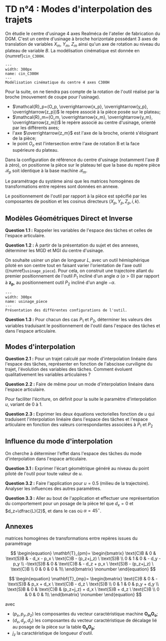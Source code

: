 # TD n°4 : Modes d'interpolation des trajets

On étudie le centre d'usinage 4 axes Realméca de l'atelier de fabrication du DGM. C'est un centre d'usinage à broche horizontale possédant 3 axes de translation de variables $X_m$, $Y_m$, $Z_m$ ainsi qu'un axe de rotation au niveau du plateau de variable $B$. La modélisation cinématique est donnée en {numref}`cin_C300H`.

```{figure} img/TD4/schema_cin.png
---
width: 300px
name: cin_C300H
--- 
Modélisation cinématique du centre 4 axes C300H
```

Pour la suite, on ne tiendra pas compte de la rotation de l'outil réalisé par la broche (mouvement de coupe pour l'usinage).

- $\mathcal{R}_p=(O_p, \overrightarrow{x_p}, \overrightarrow{y_p}, \overrightarrow{z_p})$ le repère associé à la pièce posée sur le plateau;
- $\mathcal{R}_m=(O_m, \overrightarrow{x_m}, \overrightarrow{y_m}, \overrightarrow{z_m})$ le repère associé au centre d'usinage, orienté par les différents axes;
- l'axe $\overrightarrow{z_m}$ est l'axe de la broche, orienté s'éloignant de la pièce;
- le point $O_o$ est l'intersection entre l'axe de rotation B et la face supérieure du plateau.

Dans la configuration de référence du centre d'usinage (notamment l'axe $B$ à zéro), on positionne la pièce sur le plateau tel que la base du repère pièce $\mathcal{B}_p$ soit identique à la base machine $\mathcal{B}_m$.

Le paramétrage du système ainsi que les matrices homogènes de transformations entre repères sont données en annexe.

Le positionnement de l'outil par rapport à la pièce est spécifié par les composantes de position et les cosinus directeurs ($X_p,Y_p,Z_p,i,k$).

## Modèles Géométriques Direct et Inverse

**Question 1.1 :** Rappeler les variables de l'espace des tâches et celles de l'espace articulaire.

**Question 1.2 :** À partir de la présentation du sujet et des annexes, déterminer les MGD et MGI du centre d'usinage.

On souhaite usiner un plan de longueur $L$, avec un outil hémisphérique piloté en son centre tout en faisant varier l'orientation de l'axe outil ({numref}`usinage_piece`). Pour cela, on construit une trajectoire allant du premier positionnement de l'outil $P_1$ incliné d'un angle $\alpha$ ($\alpha > 0$) par rapport à $\mathbf{z_p}$, au positionnement outil $P_2$ incliné d'un angle $-\alpha$.

```{figure} img/TD4/usinage_piece.png
---
width: 300px
name: usinage_piece
--- 
Présentation des différentes configurations de l'outil.
```

**Question 1.3 :** Pour chacun des cas $P_1$ et $P_2$, déterminer les valeurs des variables traduisant le positionnement de l'outil dans l'espace des tâches et dans l'espace articulaire.

## Modes d'interpolation

**Question 2.1 :** Pour un trajet calculé par mode d'interpolation linéaire dans l'espace des tâches, représenter en fonction de l'abscisse curviligne du trajet, l'évolution des variables des tâches. Comment évoluent qualitativement les variables articulaires ?	

**Question 2.2 :** Faire de même pour un mode d'interpolation linéaire dans l'espace articulaire.

Pour faciliter l'écriture, on définit pour la suite le paramètre d'interpolation $u$, variant de 0 à 1.

**Question 2.3 :** Exprimer les deux équations vectorielles fonction de $u$ qui traduisent l'interpolation linéaire dans l'espace des tâches et l'espace articulaire en fonction des valeurs correspondantes associées à $P_1$ et $P_2$

## Influence du mode d'interpolation

On cherche à déterminer l'effet dans l'espace des tâches du mode d'interpolation dans l'espace articulaire.

**Question 3.1 :** Exprimer l'écart géométrique généré au niveau du point piloté de l'outil pour toute valeur de $u$.

**Question 3.2 :** Faire l'application pour $u=0.5$ (milieu de la trajectoire). Analyser les influences des autres paramètres.

**Question 3.3 :** Aller au bout de l'application et effectuer une représentation du comportement pour un posage de la pièce tel que $d_x=0$ et $d_z=\dfrac{L}{2}$, et dans le cas où $\alpha = 45^{\circ}$.

## Annexes

matrices homogènes de transformations entre repères issues du paramétrage

$$
\begin{equation}
	\mathbf{T}_{pm}=
	\begin{bmatrix}
          	\text{C}B & 0 & \text{S}B & - d_x - p_x \ \text{C}B - (p_z+j_z) \ \text{S}B \\
  		0             & 1 & 0             & - d_y - p_y \\
	        -\text{S}B & 0 & \text{C}B & - d_z + p_x \ \text{S}B - (p_z+j_z) \ \text{C}B \\
       		0 & 0 & 0 & 1\\
	\end{bmatrix} \nonumber
\end{equation}
$$

$$
\begin{equation}
	\mathbf{T}_{mp}=
	\begin{bmatrix}
          	\text{C}B & 0 & -\text{S}B & p_x + d_x \ \text{C}B - d_z \ \text{S}B \\
  		0             & 1 & 0              & p_y + d_y \\
	        \text{S}B  & 0 & \text{C}B & (p_z+j_z) +  d_x \ \text{S}B + d_z \ \text{C}B \\
       		0 & 0 & 0 & 1\\
	\end{bmatrix} \nonumber
\end{equation}
$$

avec

- ($p_x,p_y,p_z$) les composantes du vecteur caractéristique machine $\mathbf{O_m O_o}$;
- ($d_x,d_y,d_z$) les composantes du vecteur caractéristique de décalage lié au posage de la pièce sur la table $\mathbf{O_o O_p}$;
- $j_z$ la caractéristique de longueur d'outil.

 